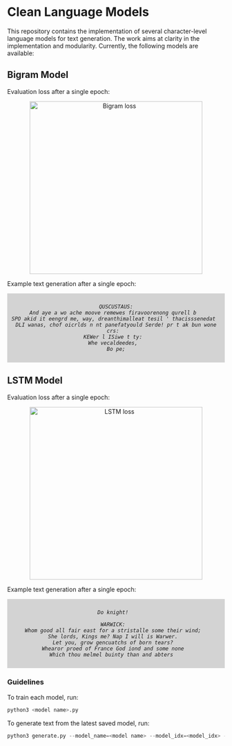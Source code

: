 # Clean Language Models
This repository contains the implementation of several character-level language models for text generation. The work aims at clarity in the implementation and modularity.
Currently, the following models are available:

## **Bigram Model**

Evaluation loss after a single epoch:
<div align="center">
  <img src="https://github.com/meraccos/nizami/blob/main/losses/bigram.svg" alt="Bigram loss" width="400" height="400">
</div>

Example text generation after a single epoch:

<span style="background-color: lightgray; padding: 10px; display: block; text-align: center;">
  <i>
    
    QUSCUSTAUS:
    And aye a wo ache moove remewes firavoorenong qurell b  
    SPO akid it eengrd me, way, dreanthimalleat tesil ' thacisssenedat  
    DLI wanas, chof oicrlds n nt panefatyould Serde! pr t ak bun wone crs:  
    KEWer l ISiwe t ty:  
    Whe vecaldeedes,  
    Bo pe;
  </i>
</span>

## **LSTM Model**

Evaluation loss after a single epoch:
<div align="center">
  <img src="https://github.com/meraccos/nizami/blob/main/losses/lstm.svg" alt="LSTM loss" width="400" height="400">
</div>

Example text generation after a single epoch:

<span style="background-color: lightgray; padding: 10px; display: block; text-align: center;">
  <i>
    
    Do knight!  
      
    WARWICK:  
    Whom good all fair east for a stristalle some their wind;  
    She lords, Kings me? Nap I will is Warwer.  
    Let you, grow gencuatchs of born tears?  
    Whearor proed of France God iond and some none  
    Which thou melmel buinty than and abters   
  </i>
</span>

### Guidelines
To train each model, run:
```python
python3 <model name>.py
```

To generate text from the latest saved model, run:
```python
python3 generate.py --model_name=<model name> --model_idx=<model_idx> --num_chars=<num_chars>
```
